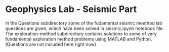 # Geophysics Lab - Seismic Part
In the Questions subdirectory some of the fudamental seismic meethod lab questions are given, which have been solved in seismic.ipynb notebook file.
The exploration-method subdirectory contains solutions to some of very fundamental exploration method problems using MATLAB and Python. (Questions are not included here right now)
